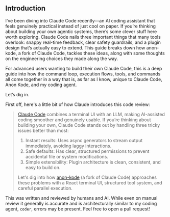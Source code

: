 ## Introduction

I’ve been diving into Claude Code recently—an AI coding assistant that feels genuinely practical instead of just cool on paper. If you’re thinking about building your own agentic systems, there’s some clever stuff here worth exploring. Claude Code nails three important things that many tools overlook: snappy real-time feedback, clear safety guardrails, and a plugin design that’s actually easy to extend. This guide breaks down how anon-kode, a fork of Claude Code, tackles these ideas, along with some thoughts on the engineering choices they made along the way.

For advanced users wanting to build their own Claude Code, this is a deep guide into how the command loop, execution flows, tools, and commands all come together in a way that is, as far as I know, unique to Claude Code, Anon Kode, and my coding agent.

Let’s dig in.

First off, here's a little bit of how Claude introduces this code review:

> [Claude Code](https://docs.anthropic.com/en/docs/agents-and-tools/claude-code/overview) combines a terminal UI with an LLM, making AI-assisted coding smoother and genuinely usable. If you’re thinking about building your own, Claude Code stands out by handling three tricky issues better than most:
>
>	1.	Instant results: Uses async generators to stream output immediately, avoiding laggy interactions.
>	2.	Safe defaults: Has clear, structured permissions to prevent accidental file or system modifications.
>	3.	Simple extensibility: Plugin architecture is clean, consistent, and easy to build on.
>
> Let's dig into how [anon-kode](https://github.com/dnakov/anon-kode) (a fork of Claude Code) approaches these problems with a React terminal UI, structured tool system, and careful parallel execution.


This was written and reviewed by humans and AI. While even on manual review it generally is accurate and is architecturally similar to my coding agent, `coder`, errors may be present. Feel free to open a pull request!

